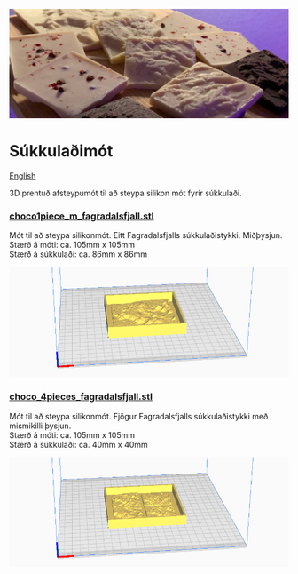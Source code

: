 ![](../images/chocolates_b.jpg)

# Súkkulaðimót
[English](README.md)

3D prentuð afsteypumót til að steypa silikon mót fyrir súkkulaði.

### [choco1piece_m_fagradalsfjall.stl](choco1piece_m_fagradalsfjall.stl)

Mót til að steypa silikonmót. Eitt Fagradalsfjalls súkkulaðistykki. Miðþysjun.  
Stærð á móti: ca. 105mm x 105mm    
Stærð á súkkulaði: ca. 86mm x 86mm

[![](../images/choco1piece_m_fagradalsfjall_stl.png)](choco1piece_m_fagradalsfjall.stl)

### [choco_4pieces_fagradalsfjall.stl](choco_4pieces_fagradalsfjall.stl)

Mót til að steypa silikonmót. Fjögur Fagradalsfjalls súkkulaðistykki með mismikilli þysjun.  
Stærð á móti: ca. 105mm x 105mm     
Stærð á súkkulaði: ca. 40mm x 40mm

[![](../images/choco_4pieces_fagradalsfjall_stl.png)](choco_4pieces_fagradalsfjall.stl)
